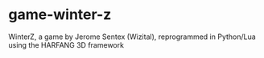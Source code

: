 # game-winter-z
WinterZ, a game by Jerome Sentex (Wizital), reprogrammed in Python/Lua using the HARFANG 3D framework
